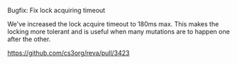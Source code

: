 Bugfix: Fix lock acquiring timeout

We've increased the lock acquire timeout to 180ms max.
This makes the locking more tolerant and is useful when many mutations are to happen one after the other.

https://github.com/cs3org/reva/pull/3423
